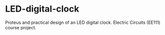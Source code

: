 # LED-digital-clock
Proteus and practical design of an LED digital clock. Electric Circuits (EE111) course project.

